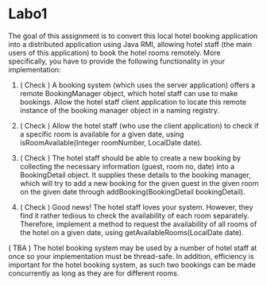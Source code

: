 # Labo1
The goal of this assignment is to convert this local hotel booking application into a distributed application
using Java RMI, allowing hotel staff (the main users of this application) to book the hotel rooms remotely.
More specifically, you have to provide the following functionality in your implementation:

1. ( Check ) A booking system (which uses the server application) offers a remote BookingManager object, which
hotel staff can use to make bookings. Allow the hotel staff client application to locate this remote
instance of the booking manager object in a naming registry.

2. ( Check ) Allow the hotel staff (who use the client application) to check if a specific room is available for a
given date, using isRoomAvailable(Integer roomNumber, LocalDate date).

3. ( Check ) The hotel staff should be able to create a new booking by collecting the necessary information
(guest, room no, date) into a BookingDetail object. It supplies these details to the booking manager,
which will try to add a new booking for the given guest in the given room on the given date
through addBooking(BookingDetail bookingDetail).

5. ( Check ) Good news! The hotel staff loves your system. However, they find it rather tedious to check the
availability of each room separately. Therefore, implement a method to request the availability of
all rooms of the hotel on a given date, using getAvailableRooms(LocalDate date).

( TBA ) The hotel booking system may be used by a number of hotel staff at once so your implementation must be
thread-safe. In addition, efficiency is important for the hotel booking system, as such two bookings can be
made concurrently as long as they are for different rooms.
